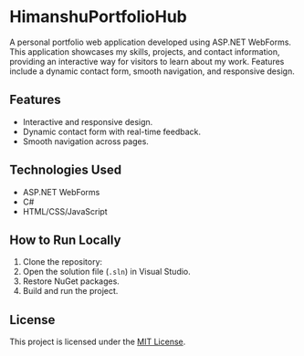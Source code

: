 # HimanshuPortfolioHub
A personal portfolio web application developed using ASP.NET WebForms. This application showcases my skills, projects, and contact information, providing an interactive way for visitors to learn about my work. Features include a dynamic contact form, smooth navigation, and responsive design.
## Features
- Interactive and responsive design.
- Dynamic contact form with real-time feedback.
- Smooth navigation across pages.

## Technologies Used
- ASP.NET WebForms
- C#
- HTML/CSS/JavaScript

## How to Run Locally
1. Clone the repository:
2. Open the solution file (`.sln`) in Visual Studio.
3. Restore NuGet packages.
4. Build and run the project.

## License
This project is licensed under the [MIT License](LICENSE).
